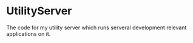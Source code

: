 # UtilityServer
The code for my utility server which runs serveral development relevant applications on it.
